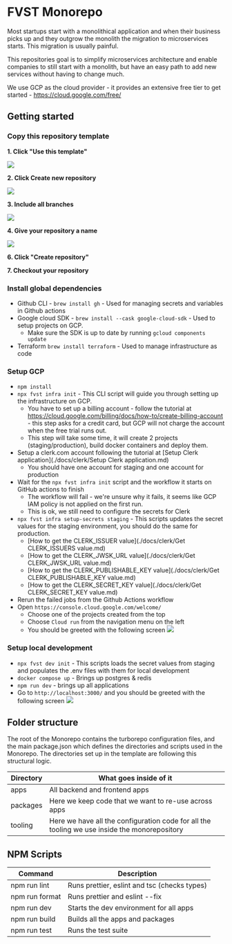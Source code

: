 # FVST Monorepo

Most startups start with a monolithical application and when their business picks up and they outgrow
the monolith the migration to microservices starts. This migration is usually painful.

This repositories goal is to simplify microservices architecture and enable companies to still start with a monolith, but have an easy path to add new services without having to change much.

We use GCP as the cloud provider - it provides an extensive free tier to get started - https://cloud.google.com/free/

## Getting started

### Copy this repository template

**1. Click "Use this template"**

![](https://ajeuwbhvhr.cloudimg.io/colony-recorder.s3.amazonaws.com/files/2023-08-17/2a6445cf-d3a9-4765-bd37-fe333c8df258/ascreenshot.jpeg?tl_px=1736,324&br_px=3456,1285&force_format=png&width=1120.0&wat=1&wat_opacity=0.7&wat_gravity=northwest&wat_url=https://colony-recorder.s3.us-west-1.amazonaws.com/images/watermarks/FB923C_standard.png&wat_pad=538,276)

**2. Click Create new repository**

![](https://ajeuwbhvhr.cloudimg.io/colony-recorder.s3.amazonaws.com/files/2023-08-17/c3ba8cd7-c5f3-44cf-9618-aa7a9f548ba4/ascreenshot.jpeg?tl_px=1736,372&br_px=3456,1333&force_format=png&width=1120.0&wat=1&wat_opacity=0.7&wat_gravity=northwest&wat_url=https://colony-recorder.s3.us-west-1.amazonaws.com/images/watermarks/FB923C_standard.png&wat_pad=540,277)

**3. Include all branches**

![](https://ajeuwbhvhr.cloudimg.io/colony-recorder.s3.amazonaws.com/files/2023-08-17/0c0d572c-75a1-4c5f-aa48-dda5841d7b77/ascreenshot.jpeg?tl_px=1245,561&br_px=2965,1522&force_format=png&width=1120.0&wat=1&wat_opacity=0.7&wat_gravity=northwest&wat_url=https://colony-recorder.s3.us-west-1.amazonaws.com/images/watermarks/FB923C_standard.png&wat_pad=524,277)

**4. Give your repository a name**

![](https://ajeuwbhvhr.cloudimg.io/colony-recorder.s3.amazonaws.com/files/2023-08-17/3539b28c-8db7-444b-b199-c789ab218192/ascreenshot.jpeg?tl_px=1457,759&br_px=3177,1720&force_format=png&width=1120.0&wat=1&wat_opacity=0.7&wat_gravity=northwest&wat_url=https://colony-recorder.s3.us-west-1.amazonaws.com/images/watermarks/FB923C_standard.png&wat_pad=524,277)

**6. Click "Create repository"**

**7. Checkout your repository**

### Install global dependencies

- Github CLI - `brew install gh` - Used for managing secrets and variables in Github actions
- Google cloud SDK - `brew install --cask google-cloud-sdk` - Used to setup projects on GCP.
  - Make sure the SDK is up to date by running `gcloud components update`
- Terraform `brew install terraform` - Used to manage infrastructure as code

### Setup GCP

- `npm install`
- `npx fvst infra init` - This CLI script will guide you through setting up the infrastructure on GCP.
  - You have to set up a billing account - follow the tutorial at https://cloud.google.com/billing/docs/how-to/create-billing-account - this step asks for a credit card, but GCP will not charge the account when the free trial runs out.
  - This step will take some time, it will create 2 projects (staging/production), build docker containers and deploy them.
- Setup a clerk.com account following the tutorial at [Setup Clerk application](./docs/clerk/Setup Clerk application.md)
  - You should have one account for staging and one account for production
- Wait for the `npx fvst infra init` script and the workflow it starts on GitHub actions to finish
  - The workflow will fail - we're unsure why it fails, it seems like GCP IAM policy is not applied on the first run.
  - This is ok, we still need to configure the secrets for Clerk
- `npx fvst infra setup-secrets staging` - This scripts updates the secret values for the staging environment, you should do the same for production.
  - [How to get the CLERK_ISSUER value](./docs/clerk/Get CLERK_ISSUERS value.md)
  - [How to get the CLERK_JWSK_URL value](./docs/clerk/Get CLERK_JWSK_URL value.md)
  - [How to get the CLERK_PUBLISHABLE_KEY value](./docs/clerk/Get CLERK_PUBLISHABLE_KEY value.md)
  - [How to get the CLERK_SECRET_KEY value](./docs/clerk/Get CLERK_SECRET_KEY value.md)
- Rerun the failed jobs from the Github Actions workflow
- Open `https://console.cloud.google.com/welcome/`
  - Choose one of the projects created from the top
  - Choose `Cloud run` from the navigation menu on the left
  - You should be greeted with the following screen ![](https://gcdnb.pbrd.co/images/hlHko6NmevNp.png?o=1)

### Setup local development

- `npx fvst dev init` - This scripts loads the secret values from staging and populates the .env files with them for local development
- `docker compose up` - Brings up postgres & redis
- `npm run dev` - brings up all applications
- Go to `http://localhost:3000/` and you should be greeted with the following screen ![](https://gcdnb.pbrd.co/images/qfIur8N7nytk.png?o=1)

## Folder structure

The root of the Monorepo contains the turborepo configuration files, and the main package.json which defines the
directories and scripts used in the Monorepo. The directories set up in the template are following this structural
logic.

| Directory | What goes inside of it                                                                       |
| --------- | -------------------------------------------------------------------------------------------- |
| apps      | All backend and frontend apps                                                                |
| packages  | Here we keep code that we want to re-use across apps                                         |
| tooling   | Here we have all the configuration code for all the tooling we use inside the monorepository |

## NPM Scripts

| Command        | Description                                  |
| -------------- | -------------------------------------------- |
| npm run lint   | Runs prettier, eslint and tsc (checks types) |
| npm run format | Runs prettier and eslint --fix               |
| npm run dev    | Starts the dev environment for all apps      |
| npm run build  | Builds all the apps and packages             |
| npm run test   | Runs the test suite                          |
